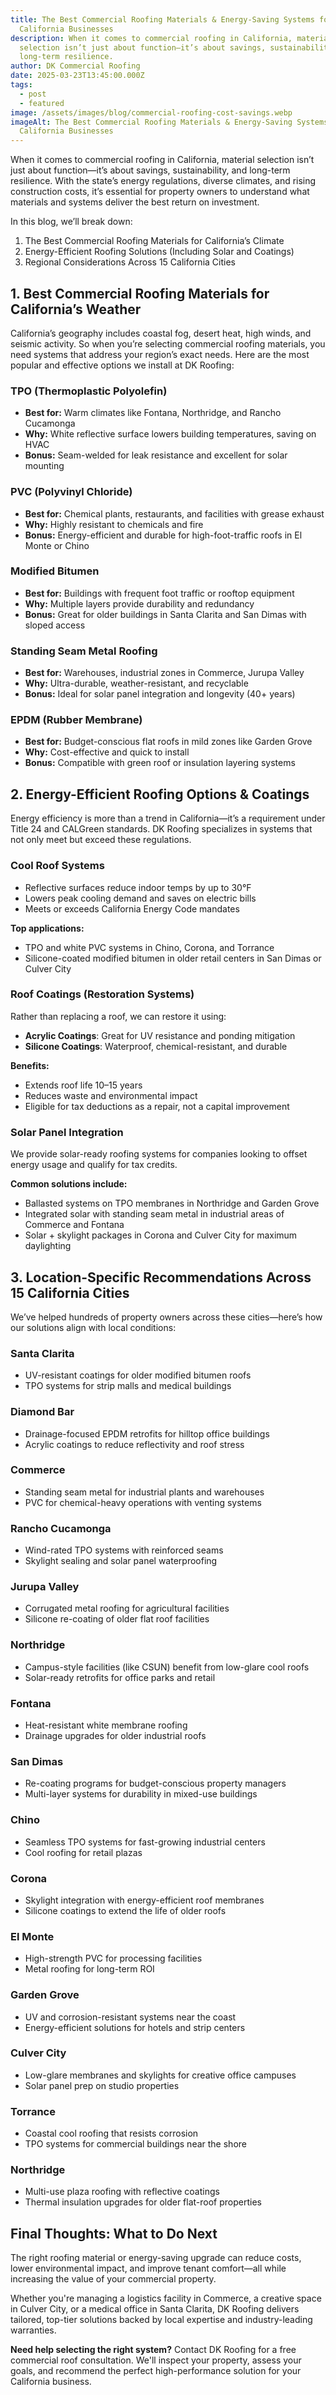 ```yaml
---
title: The Best Commercial Roofing Materials & Energy-Saving Systems for
  California Businesses
description: When it comes to commercial roofing in California, material
  selection isn’t just about function—it’s about savings, sustainability, and
  long-term resilience.
author: DK Commercial Roofing
date: 2025-03-23T13:45:00.000Z
tags:
  - post
  - featured
image: /assets/images/blog/commercial-roofing-cost-savings.webp
imageAlt: The Best Commercial Roofing Materials & Energy-Saving Systems for
  California Businesses
---
```

When it comes to commercial roofing in California, material selection isn’t just about function—it’s about savings, sustainability, and long-term resilience. With the state’s energy regulations, diverse climates, and rising construction costs, it’s essential for property owners to understand what materials and systems deliver the best return on investment.

In this blog, we’ll break down:

1. The Best Commercial Roofing Materials for California’s Climate
2. Energy-Efficient Roofing Solutions (Including Solar and Coatings)
3. Regional Considerations Across 15 California Cities

## **1. Best Commercial Roofing Materials for California’s Weather**

California’s geography includes coastal fog, desert heat, high winds, and seismic activity. So when you’re selecting commercial roofing materials, you need systems that address your region’s exact needs. Here are the most popular and effective options we install at DK Roofing:

### **TPO (Thermoplastic Polyolefin)**

* **Best for:** Warm climates like Fontana, Northridge, and Rancho Cucamonga
* **Why:** White reflective surface lowers building temperatures, saving on HVAC
* **Bonus:** Seam-welded for leak resistance and excellent for solar mounting

### **PVC (Polyvinyl Chloride)**

* **Best for:** Chemical plants, restaurants, and facilities with grease exhaust
* **Why:** Highly resistant to chemicals and fire
* **Bonus:** Energy-efficient and durable for high-foot-traffic roofs in El Monte or Chino

### **Modified Bitumen**

* **Best for:** Buildings with frequent foot traffic or rooftop equipment
* **Why:** Multiple layers provide durability and redundancy
* **Bonus:** Great for older buildings in Santa Clarita and San Dimas with sloped access

### **Standing Seam Metal Roofing**

* **Best for:** Warehouses, industrial zones in Commerce, Jurupa Valley
* **Why:** Ultra-durable, weather-resistant, and recyclable
* **Bonus:** Ideal for solar panel integration and longevity (40+ years)

### **EPDM (Rubber Membrane)**

* **Best for:** Budget-conscious flat roofs in mild zones like Garden Grove
* **Why:** Cost-effective and quick to install
* **Bonus:** Compatible with green roof or insulation layering systems

## **2. Energy-Efficient Roofing Options & Coatings**

Energy efficiency is more than a trend in California—it’s a requirement under Title 24 and CALGreen standards. DK Roofing specializes in systems that not only meet but exceed these regulations.

### **Cool Roof Systems**

* Reflective surfaces reduce indoor temps by up to 30°F
* Lowers peak cooling demand and saves on electric bills
* Meets or exceeds California Energy Code mandates

**Top applications:**

* TPO and white PVC systems in Chino, Corona, and Torrance
* Silicone-coated modified bitumen in older retail centers in San Dimas or Culver City

### **Roof Coatings (Restoration Systems)**

Rather than replacing a roof, we can restore it using:

* **Acrylic Coatings**: Great for UV resistance and ponding mitigation
* **Silicone Coatings**: Waterproof, chemical-resistant, and durable

**Benefits:**

* Extends roof life 10–15 years
* Reduces waste and environmental impact
* Eligible for tax deductions as a repair, not a capital improvement

### **Solar Panel Integration**

We provide solar-ready roofing systems for companies looking to offset energy usage and qualify for tax credits.

**Common solutions include:**

* Ballasted systems on TPO membranes in Northridge and Garden Grove
* Integrated solar with standing seam metal in industrial areas of Commerce and Fontana
* Solar + skylight packages in Corona and Culver City for maximum daylighting

## **3. Location-Specific Recommendations Across 15 California Cities**

We’ve helped hundreds of property owners across these cities—here’s how our solutions align with local conditions:

### **Santa Clarita**

* UV-resistant coatings for older modified bitumen roofs
* TPO systems for strip malls and medical buildings

### **Diamond Bar**

* Drainage-focused EPDM retrofits for hilltop office buildings
* Acrylic coatings to reduce reflectivity and roof stress

### **Commerce**

* Standing seam metal for industrial plants and warehouses
* PVC for chemical-heavy operations with venting systems

### **Rancho Cucamonga**

* Wind-rated TPO systems with reinforced seams
* Skylight sealing and solar panel waterproofing

### **Jurupa Valley**

* Corrugated metal roofing for agricultural facilities
* Silicone re-coating of older flat roof facilities

### **Northridge**

* Campus-style facilities (like CSUN) benefit from low-glare cool roofs
* Solar-ready retrofits for office parks and retail

### **Fontana**

* Heat-resistant white membrane roofing
* Drainage upgrades for older industrial roofs

### **San Dimas**

* Re-coating programs for budget-conscious property managers
* Multi-layer systems for durability in mixed-use buildings

### **Chino**

* Seamless TPO systems for fast-growing industrial centers
* Cool roofing for retail plazas

### **Corona**

* Skylight integration with energy-efficient roof membranes
* Silicone coatings to extend the life of older roofs

### **El Monte**

* High-strength PVC for processing facilities
* Metal roofing for long-term ROI

### **Garden Grove**

* UV and corrosion-resistant systems near the coast
* Energy-efficient solutions for hotels and strip centers

### **Culver City**

* Low-glare membranes and skylights for creative office campuses
* Solar panel prep on studio properties

### **Torrance**

* Coastal cool roofing that resists corrosion
* TPO systems for commercial buildings near the shore

### **Northridge**

* Multi-use plaza roofing with reflective coatings
* Thermal insulation upgrades for older flat-roof properties

## Final Thoughts: What to Do Next

The right roofing material or energy-saving upgrade can reduce costs, lower environmental impact, and improve tenant comfort—all while increasing the value of your commercial property.

Whether you're managing a logistics facility in Commerce, a creative space in Culver City, or a medical office in Santa Clarita, DK Roofing delivers tailored, top-tier solutions backed by local expertise and industry-leading warranties.

**Need help selecting the right system?** Contact DK Roofing for a free commercial roof consultation. We'll inspect your property, assess your goals, and recommend the perfect high-performance solution for your California business.
